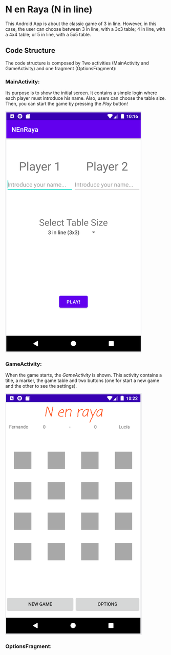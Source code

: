 # N en Raya (N in line)

This Android App is about the classic game of 3 in line. However, in this case, the user can choose between 3 in line, with a 3x3 table; 4 in line, with a 4x4 table; or 5 in line, with a 5x5 table.

## Code Structure

The code structure is composed by Two activities (MainActivity and GameActivity) and one fragment (OptionsFragment):

### MainActivity:

Its purpose is to show the initial screen. It contains a simple login where each player must introduce his name.
Also, users can choose the table size. Then, you can start the game by pressing the *Play* button!

![img](docs/main_activity.png)

### GameActivity:

When the game starts, the *GameActivity* is shown. This activity contains a title, a marker, the game table and two buttons (one for start a new game and the other to see the settings).

![img](docs/game_activity.png)

### OptionsFragment:
